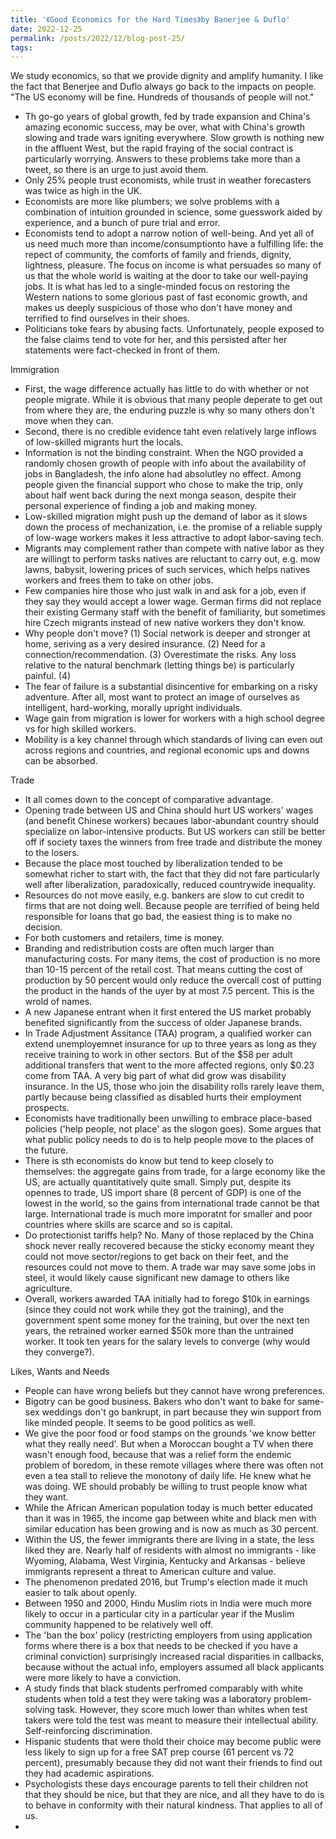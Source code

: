 ```yaml
---
title: '《Good Economics for the Hard Times》by Banerjee & Duflo'
date: 2022-12-25
permalink: /posts/2022/12/blog-post-25/
tags:
---
```


We study economics, so that we provide dignity and amplify humanity. I like the fact that Benerjee and Duflo always go back to the impacts on people. "The US economy will be fine. Hundreds of thousands of people will not." 

- Th go-go years of global growth, fed by trade expansion and China's amazing economic success, may be over, what with China's growth slowing and trade wars igniting everywhere. Slow growth is nothing new in the affluent West, but the rapid fraying of the social contract is particularly worrying. Answers to these problems take more than a tweet, so there is an urge to just avoid them.
- Only 25% people trust economists, while trust in weather forecasters was twice as high in the UK.
- Economists are more like plumbers; we solve problems with a combination of intuition grounded in science, some guesswork aided by experience, and a bunch of pure trial and error.
- Economists tend to adopt a narrow notion of well-being. And yet all of us need much more than income/consumptionto have a fulfilling life: the repect of community, the comforts of family and friends, dignity, lightness, pleasure. The focus on income is what persuades so many of us that the whole world is waiting at the door to take our well-paying jobs. It is what has led to a single-minded focus on restoring the Western nations to some glorious past of fast economic growth, and makes us deeply suspicious of those who don't have money and terrified to find ourselves in their shoes.
- Politicians toke fears by abusing facts. Unfortunately, people exposed to the false claims tend to vote for her, and this persisted after her statements were fact-checked in front of them.

Immigration
- First, the wage difference actually has little to do with whether or not people migrate. While it is obvious that many people deperate to get out from where they are, the enduring puzzle is why so many others don't move when they can.
- Second, there is no credible evidence taht even relatively large inflows of low-skilled migrants hurt the locals.
- Information is not the binding constraint. When the NGO provided a randomly chosen growth of people with info about the availability of jobs in Bangladesh, the info alone had absolutley no effect. Among people given the financial support who chose to make the trip, only about half went back during the next monga season, despite their personal experience of finding a job and making money.
- Low-skilled migration might push up the demand of labor as it slows down the process of mechanization, i.e. the promise of a reliable supply of low-wage workers makes it less attractive to adopt labor-saving tech.
- Migrants may complement rather than compete with native labor as they are willingt to perform tasks natives are reluctant to carry out, e.g. mow lawns, babysit, lowering prices of such services, which helps natives workers and frees them to take on other jobs.
- Few companies hire those who just walk in and ask for a job, even if they say they would accept a lower wage. German firms did not replace their existing Germany staff with the benefit of familiarity, but sometimes hire Czech migrants instead of new native workers they don't know.
- Why people don't move? (1) Social network is deeper and stronger at home, seriving as a very desired insurance. (2) Need for a connection/recommendation. (3) Overestimate the risks. Any loss relative to the natural benchmark (letting things be) is particularly painful. (4) 
- The fear of failure is a substantial disincentive for embarking on a risky adventure. After all, most want to protect an image of ourselves as intelligent, hard-working, morally upright individuals.
- Wage gain from migration is lower for workers with a high school degree vs for high skilled workers.
- Mobility is a key channel through which standards of living can even out across regions and countries, and regional economic ups and downs can be absorbed.	

Trade
- It all comes down to the concept of comparative advantage.
- Opening trade between US and China should hurt US workers' wages (and benefit Chinese workers) becaues labor-abundant country should specialize on labor-intensive products. But US workers can still be better off if society taxes the winners from free trade and distribute the money to the losers.
- Because the place most touched by liberalization tended to be somewhat richer to start with, the fact that they did not fare particularly well after liberalization, paradoxically, reduced countrywide inequality. 
- Resources do not move easily, e.g. bankers are slow to cut credit to firms that are not doing well. Because people are terrified of being held responsible for loans that go bad, the easiest thing is to make no decision.
- For both customers and retailers, time is money.
- Branding and redistribution costs are often much larger than manufacturing costs. For many items, the cost of production is no more than 10-15 percent of the retail cost. That means cutting the cost of production by 50 percent would only reduce the overcall cost of putting the product in the hands of the uyer by at most 7.5 percent. This is the wrold of names.
- A new Japanese entrant when it first entered the US market probably benefited significantly from the success of older Japanese brands.
- In Trade Adjustment Assitance (TAA) program, a qualified worker can extend unemployemnet insurance for up to three years as long as they receive training to work in other sectors. But of the $58 per adult additional transfers that went to the more affected regions, only $0.23 come from TAA. A very big part of what did grow was disability insurance. In the US, those who join the disability rolls rarely leave them, partly because being classified as disabled hurts their employment prospects.
- Economists have traditionally been unwilling to embrace place-based policies ('help people, not place' as the slogon goes). Some argues that what public policy needs to do is to help people move to the places of the future.
- There is sth economists do know but tend to keep closely to themselves: the aggregate gains from trade, for a large economy like the US, are actually quantitatively quite small. Simply put, despite its opennes to trade, US import share (8 percent of GDP) is one of the lowest in the world, so the gains from international trade cannot be that large. International trade is much more imporatnt for smaller and poor countries where skills are scarce and so is capital.
- Do protectionist tariffs help? No. Many of those replaced by the China shock never really recovered because the sticky economy meant they could not move sector/regions to get back on their feet, and the resources could not move to them. A trade war may save some jobs in steel, it would likely cause significant new damage to others like agriculture.
-  Overall, workers awarded TAA initially had to forego $10k in earnings (since they could not work while they got the training), and the government spent some money for the training, but over the next ten years, the retrained worker earned $50k more than the untrained worker. It took ten years for the salary levels to converge (why would they converge?).

Likes, Wants and Needs
- People can have wrong beliefs but they cannot have wrong preferences. 
- Bigotry can be good business. Bakers who don't want to bake for same-sex weddings don't go bankrupt, in part because they win support from like minded people. It seems to be good politics as well.
- We give the poor food or food stamps on the grounds 'we know better what they really need'. But when a Moroccan bought a TV when there wasn't enough food, because that was a relief form the endemic problem of boredom, in these remote villages where there was often not even a tea stall to relieve the monotony of daily life. He knew what he was doing. WE should probably be willing to trust people know what they want.
- While the African American population today is much better educated than it was in 1965, the income gap between white and black men with similar education has been growing and is now as much as 30 percent. 
- Within the US, the fewer immigrants there are living in a state, the less liked they are. Nearly half of residents with almost no immigrants - like Wyoming, Alabama, West Virginia, Kentucky and Arkansas - believe immigrants represent a threat to American culture and value.
-  The phenomenon predated 2016, but Trump's election made it much easier to talk about openly.
-  Between 1950 and 2000, Hindu Muslim riots in India were much more likely to occur in a particular city in a particular year if the Muslim community happened to be relatively well off.
-  The 'ban the box' policy (restricting employers from using application forms where there is a box that needs to be checked if you have a criminal conviction) surprisingly increased racial disparities in callbacks, because without the actual info, employers assumed all black applicants were more likely to have a conviction.
-  A study finds that black students perfromed comparably with white students when told a test they were taking was a laboratory problem-solving task. However, they score much lower than whites when test takers were told the test was meant to measure their intellectual ability. Self-reinforcing discrimination.
- Hispanic students that were thold their choice may become public were less likely to sign up for a free SAT prep course (61 percent vs 72 percent), presumably because they did not want their friends to find out they had academic aspirations. 
- Psychologists these days encourage parents to tell their children not that they should be nice, but that they are nice, and all they have to do is to behave in conformity with their natural kindness. That applies to all of us.
- 



















